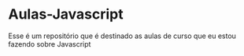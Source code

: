 # Aulas-Javascript
Esse é um repositório que é destinado as aulas de curso que eu estou fazendo sobre Javascript 
